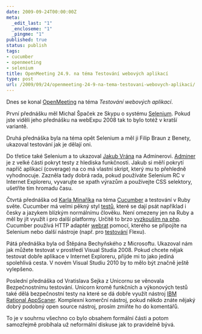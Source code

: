 ```yaml
---
date: 2009-09-24T00:00:00Z
meta:
  _edit_last: "1"
  _encloseme: "1"
  _pingme: "1"
published: true
status: publish
tags:
- cucumber
- openmeeting
- selenium
title: OpenMeeting 24.9. na téma Testování webových aplikací
type: post
url: /2009/09/24/openmeeting-24-9-na-tema-testovani-webovych-aplikaci/
---
```


Dnes se konal <a href="http://www.openmeeting.biz">OpenMeeting</a> na téma <em>Testování webových aplikací</em>.

První přednášku měl Michal Špaček ze Skypu o systému <a href="http://seleniumhq.org/">Selenium</a>. Pokud jste viděli jeho přednášku na webExpu 2008 tak to bylo totéž v kratší variantě.

Druhá přednáška byla na téma opět Selenium a měl ji Filip Braun z Benety, ukazoval testování jak je dělají oni. 

Do třetice také Selenium a to ukazoval <a href="http://php.vrana.cz">Jakub Vrána</a> na Adminerovi. <a href="http://www.adminer.org">Adminer</a> je z velké části pokryt testy z hlediska funkčnosti. Jakub si měří pokrytí napříč aplikací (coverage) na co má vlastní skript, který mu to přehledně vyhodnocuje. Zazněla tady dobrá rada, pokud používáte Selenium RC v Internet Exploreru, vyvarujte se xpath výrazům a používejte CSS selektory, ušetříte tím hromadu času.

Čtvrtá přednáška od <a href="http://www.karmi.cz">Karla Minaříka</a> na téma <a href="http://cukes.info">Cucumber</a> a testování v Ruby světe. Cucumber má velmi pěkný styl <a href="http://www.test147.com/">testů</a>, které se dají psát například i česky a jazykem blízkým normálnímu člověku. Není omezeny jen na Ruby a měl by jít využít i pro další platformy. Určitě to brzo <a href="http://wiki.github.com/aslakhellesoy/cucumber/php">vyzkouším na php</a>. Cucumber používá HTTP adaptér <a href="http://wiki.github.com/brynary/webrat">webrat</a> pomocí, kterého se připojíte na Selenium nebo další nástroje (např. pro <a href="http://www.test147.com/testovaci">testování</a> Flexu). 

Pátá přednáška byla od Štěpána Bechyňského z Microsoftu. Ukazoval nám jak můžete testovat v prostředí Visual Studia 2008. Pokud chcete nějak testovat dobře aplikace v Internet Exploreru, přijde mi to jako jediná spolehlivá cesta. V novém Visual Studiu 2010 by to mělo být značně ještě vylepšeno.

Poslední přednáška od Vratislava Sejka z Unicornu se věnovala Bezpečnostnímu testování. Unicorn kromě funkčních a výkonových testů také dělá bezpečnostní testy na které se dá dobře využít nástroj <a href="http://www-01.ibm.com/software/awdtools/appscan/">IBM Rational AppScaner</a>. Komplexní komerční nástroj, pokud někdo znáte nějaký dobrý podobný open source nástroj, prosím zmiňte ho do komentářů.

To je v souhrnu všechno co bylo obsahem formální části a potom samozřejmě probíhala už neformální diskuse jak to pravidelně bývá.





 
